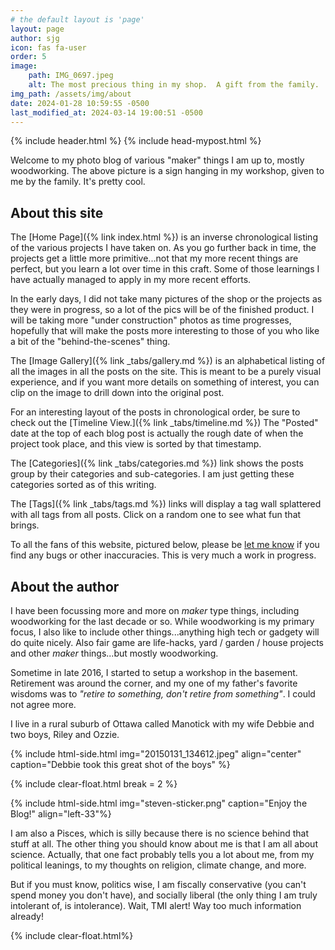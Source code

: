 ```yaml
---
# the default layout is 'page'
layout: page
author: sjg
icon: fas fa-user
order: 5
image: 
    path: IMG_0697.jpeg
    alt: The most precious thing in my shop.  A gift from the family.
img_path: /assets/img/about
date: 2024-01-28 10:59:55 -0500
last_modified_at: 2024-03-14 19:00:51 -0500
---
```


{% include header.html %}
{% include head-mypost.html %}

Welcome to my photo blog of various "maker" things I am up to, mostly woodworking.  The above picture is a sign hanging in my workshop, given to me by the family.  It's pretty cool.

## About this site

The [Home Page]({% link index.html %}) is an inverse chronological listing of the various projects I have taken on.  As you go further back in time, the projects get a little more primitive...not that my more recent things are perfect, but you learn a lot over time in this craft.  Some of those learnings I have actually managed to apply in my more recent efforts.

In the early days, I did not take many pictures of the shop or the projects as they were in progress, so a lot of the pics will be of the finished product.  I will be taking more "under construction" photos as time progresses, hopefully that will make the posts more interesting to those of you who like a bit of the "behind-the-scenes" thing.

The [Image Gallery]({% link _tabs/gallery.md %}) is an alphabetical listing of all the images in all the posts on the site.  This is meant to be a purely visual experience, and if you want more details on something of interest, you can clip on the image to drill down into the original post.

For an interesting layout of the posts in chronological order, be sure to check out the [Timeline View.]({% link _tabs/timeline.md %})  The "Posted" date at the top of each blog post is actually the rough date of when the project took place, and this view is sorted by that timestamp.

The [Categories]({% link _tabs/categories.md %}) link shows the posts group by their categories and sub-categories.  I am just getting these categories sorted as of this writing.

The [Tags]({% link _tabs/tags.md %}) links will display a tag wall splattered with all tags from all posts.  Click on a random one to see what fun that brings.

To all the fans of this website, pictured below, please be [let me know](mailto:steveng57@outlook.com) if you find any bugs or other inaccuracies.  This is very much a work in progress.

## About the author

I have been focussing more and more on _maker_ type things, including woodworking for the last decade or so. While woodworking is my primary focus, I also like to include other things...anything high tech or gadgety will do quite nicely.  Also fair game are life-hacks, yard / garden / house projects and other _maker_ things...but mostly woodworking.

Sometime in late 2016, I started to setup a workshop in the basement.  Retirement was around the corner, and my one of my father's favorite wisdoms was to _"retire to something, don't retire from something"_.  I could not agree more.

I live in a rural suburb of Ottawa called Manotick with my wife Debbie and two boys, Riley and Ozzie.

{% include html-side.html img="20150131_134612.jpeg" align="center" caption="Debbie took this great shot of the boys" %}

{% include clear-float.html break = 2 %}

{% include html-side.html img="steven-sticker.png" caption="Enjoy the Blog!" align="left-33"%}

I am also a Pisces, which is silly because there is no science behind that stuff at all.  The other thing you should know about me is that I am all about science.  Actually, that one fact probably tells you a lot about me, from my political leanings, to my thoughts on religion, climate change, and more. 

But if you must know, politics wise, I am fiscally conservative (you can't spend money you don't have), and socially liberal (the only thing I am truly intolerant of, is intolerance).  Wait, TMI alert! Way too much information already!

{% include clear-float.html%}